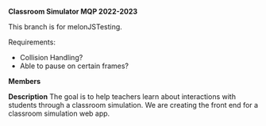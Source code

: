 **Classroom Simulator MQP 2022-2023**

This branch is for melonJSTesting.

Requirements:
 - Collision Handling?
 - Able to pause on certain frames?

**Members**

**Description**
The goal is to help teachers learn about interactions with students through a classroom simulation. We are creating the front end for a classroom simulation web app.
